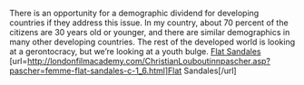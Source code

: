 There is an opportunity for a demographic dividend for developing countries if they address this issue. In my country, about 70 percent of the citizens are 30 years old or younger, and there are similar demographics in many other developing countries. The rest of the developed world is looking at a gerontocracy, but we’re looking at a youth bulge.
 <a href="http://londonfilmacademy.com/ChristianLouboutinnpascher.asp?pascher=femme-flat-sandales-c-1_6.html" >Flat Sandales</a>
[url=http://londonfilmacademy.com/ChristianLouboutinnpascher.asp?pascher=femme-flat-sandales-c-1_6.html]Flat Sandales[/url]